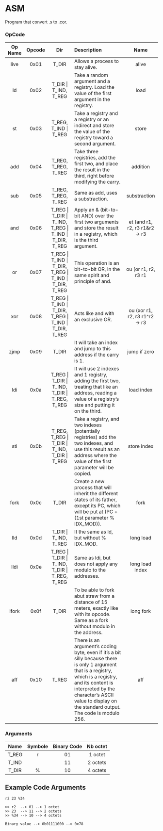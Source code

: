 # ASM
Program that convert .s to .cor.

### OpCode

| Op Name | Opcode  | Dir | Description | Name |
|:-------:|:-------:|:---:|:----------- |:----:|
| live | 0x01 | T_DIR | Allows a process to stay alive. | alive |
| ld | 0x02 | T_DIR \| T_IND, T_REG | Take a random argument and a registry. Load the value of the first argument in the registry. | load |
| st | 0x03 | T_REG, T_IND \| T_REG | Take a registry and a registry or an indirect and store the value of the registry toward a second argument. | store |
| add | 0x04 | T_REG, T_REG, T_REG | Take three registries, add the first two, and place the result in the third, right before modifying the carry. | addition |
| sub | 0x05 | T_REG, T_REG, T_REG | Same as add, uses a substraction. | substraction |
| and | 0x06 | T_REG \| T_DIR \| T_IND, T_REG \| T_IND \| T_DIR, T_REG | Apply an & (bit-to-bit AND) over the first two arguments and store the result in a registry, which is the third argument. | et (and  r1, r2, r3   r1&r2 -> r3 |
| or | 0x07 | T_REG \| T_IND \| T_DIR, T_REG \| T_IND \| T_DIR, T_REG | This operation is an bit-to-bit OR, in the same spirit and principle of and. | ou  (or   r1, r2, r3   r1 | r2 -> r3 |
| xor | 0x08 | T_REG \| T_IND \| T_DIR, T_REG \| T_IND \| T_DIR, T_REG | Acts like and with an exclusive OR. | ou (xor  r1, r2, r3   r1^r2 -> r3 |
| zjmp | 0x09 | T_DIR | It will take an index and jump to this address if the carry is 1. | jump if zero |
| ldi | 0x0a | T_REG \| T_DIR \| T_IND, T_DIR \| T_REG, T_REG | It will use 2 indexes and 1 registry, adding the first two, treating that like an address, reading a value of a registry’s size and putting it on the third. | load index |
| sti | 0x0b | T_REG, T_REG \| T_DIR \| T_IND, T_DIR \| T_REG | Take a registry, and two indexes (potentially registries) add the two indexes, and use this result as an address where the value of the first parameter will be copied. | store index |
| fork | 0x0c | T_DIR | Create a new process that will inherit the different states of its father, except its PC, which will be put at (PC + (1st parameter % IDX_MOD)). | fork |
| lld | 0x0d | T_DIR \| T_IND, T_REG | It the same as ld, but without % IDX_MOD. | long load |
| lldi | 0x0e | T_REG \| T_DIR \| T_IND, T_DIR \| T_REG, T_REG | Same as ldi, but does not apply any modulo to the addresses. | long load index |
| lfork | 0x0f | T_DIR | To be able to fork abut straw from a distance of 15 meters, exactly like with its opcode. Same as a fork without modulo in the address. | long fork |
| aff | 0x10 | T_REG | There is an argument’s coding byte, even if it’s a bit silly because there is only 1 argument that is a registry, which is a registry, and its content is interpreted by the character’s ASCII value to display on the standard output. The code is modulo 256. | aff |

### Arguments
| Name | Symbole | Binary Code | Nb octet |
|:----:|:-------:|:-----------:|:--------:|
|T_REG | r       | 01          | 1 octet  |
|T_IND |         | 11          | 2 octets |
|T_DIR | %       | 10          | 4 octets |

## Example Code Arguments
```
r2 23 %34

>> r2  --> 01 --> 1 octet
>> 23  --> 11 --> 2 octets
>> %34 --> 10 --> 4 octets

Binary value --> 0b01111000 --> 0x78
```
